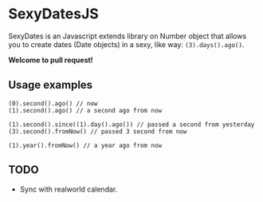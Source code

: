 SexyDatesJS
===========

SexyDates is an Javascript extends library on Number object that allows you to create dates (Date objects) in a sexy, like way: `(3).days().ago()`.

**Welcome to pull request!**

Usage examples
--------------
```
(0).second().ago() // now
(1).second().ago() // a second ago from now

(1).second().since((1).day().ago()) // passed a second from yesterday
(3).second().fromNow() // passed 3 second from now

(1).year().fromNow() // a year ago from now
```

TODO
----
- Sync with realworld calendar.

